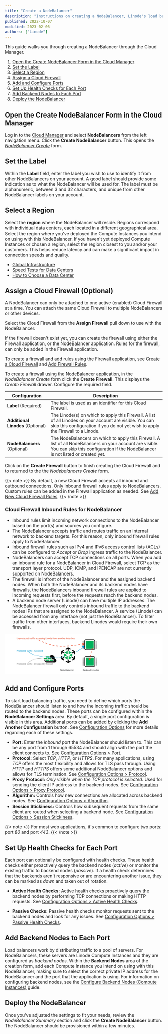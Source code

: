```yaml
---
title: "Create a NodeBalancer"
description: "Instructions on creating a NodeBalancer, Linode's load balancing solution."
published: 2022-10-07
modified: 2023-02-06
authors: ["Linode"]
---
```


This guide walks you through creating a NodeBalancer through the Cloud Manager.

1. [Open the Create NodeBalancer Form in the Cloud Manager](#open-the-create-nodebalancer-form-in-the-cloud-manager)
1. [Set the Label](#set-the-label)
1. [Select a Region](#select-a-region)
1. [Assign a Cloud Firewall](#assign-a-cloud-firewall-optional)
1. [Add and Configure Ports](#add-and-configure-ports)
1. [Set Up Health Checks for Each Port](#set-up-health-checks-for-each-port)
1. [Add Backend Nodes to Each Port](#add-backend-nodes-to-each-port)
1. [Deploy the NodeBalancer](#deploy-the-nodebalancer)

## Open the Create NodeBalancer Form in the Cloud Manager

Log in to the [Cloud Manager](https://cloud.linode.com/) and select **NodeBalancers** from the left navigation menu. Click the **Create NodeBalancer** button. This opens the *[NodeBalancer Create](https://cloud.linode.com/nodebalancers/create)* form.

## Set the Label

Within the **Label** field, enter the label you wish to use to identify it from other NodeBalancers on your account. A good label should provide some indication as to what the NodeBalancer will be used for. The label must be alphanumeric, between 3 and 32 characters, and unique from other NodeBalancer labels on your account.

## Select a Region

Select the **region** where the NodeBalancer will reside. Regions correspond with individual data centers, each located in a different geographical area. Select the region where you've deployed the Compute Instances you intend on using with this NodeBalancer. If you haven't yet deployed Compute Instances or chosen a region, select the region closest to you and/or your customers. This helps reduce latency and can make a significant impact in connection speeds and quality.

- [Global Infrastructure](https://www.linode.com/global-infrastructure/)
- [Speed Tests for Data Centers](https://www.linode.com/speed-test/)
- [How to Choose a Data Center](/docs/products/platform/get-started/guides/choose-a-data-center/)

## Assign a Cloud Firewall (Optional)

A NodeBalancer can only be attached to one active (enabled) Cloud Firewall at a time. You can attach the same Cloud Firewall to multiple NodeBalancers or other devices.

Select the Cloud Firewall from the **Assign Firewall** pull down to use with the NodeBalancer.

If the firewall doesn't exist yet, you can create the firewall using either the Firewall application, or the NodeBalancer application. Rules for the firewall, can only be added in the Firewall application.

To create a firewall and add rules using the Firewall application, see [Create a Cloud Firewall](/docs/products/networking/cloud-firewall/guides/create-a-cloud-firewall/) and [Add Firewall Rules](docs/products/networking/cloud-firewall/guides/manage-firewall-rules/).

To create a firewall using the NodeBalancer  application, in the *NodeBalancer Create* form click the **Create Firewall**. This displays the *Create Firewall* drawer. Configure the required field.

| **Configuration** | **Description** |
| --------------- | --------------- |
| **Label** (Required)| The label is used as an identifier for this Cloud Firewall. |
| **Additional Linodes** (Optional)| The Linode(s) on which to apply this Firewall. A list of all Linodes on your account are visible. You can skip this configuration if you do not yet wish to apply the Firewall to a Linode. |
| **NodeBalancers** (Optional) | The NodeBalancers on which to apply this Firewall. A list of all NodeBalancers on your account are visible. You can skip this configuration if the NodeBalancer is not listed or created yet.|

Click on the **Create Firewall** button to finish creating the Cloud Firewall and to returned to the the *Nodebalancers Create* form.

{{< note >}}
By default, a new Cloud Firewall accepts all inbound and outbound connections. Only inbound firewall rules apply to NodeBalancers. Custom rules can be added in the Firewall application as needed. See [Add New Cloud Firewall Rules](/docs/products/networking/cloud-firewall/guides/manage-firewall-rules/).
{{< /note >}}

### Cloud Firewall Inbound Rules for NodeBalancer
- Inbound rules limit incoming network connections to the NodeBalancer based on the port(s) and sources you configure.
- The NodeBalancer accepts traffic and routes traffic on an internal network to backend targets. For this reason, only inbound firewall rules apply to NodeBalancer.
- Inbound firewall rules such as IPv4 and IPv6 access control lists (ACLs) can be configured to *Accept* or *Drop* ingress traffic to the NodeBalancer.
- NodeBalancers can accept TCP connections on all ports. When you add an inbound rule for a NodeBalancer in Cloud Firewall, select TCP as the transport layer protocol. UDP, ICMP, and IPENCAP are not currently supported on NodeBalancers.
- The firewall is infront of the NodeBalancer and the assigned backend nodes. When both the NodeBalancer and its backend nodes have firewalls, the NodeBalancers inbound firewall rules are applied to incoming requests first, before the requests reach the backend nodes.
- A backend node server (Linode) can have multiple IP addresses. The NodeBalancer firewall only controls inbound traffic to the backend nodes IPs that are assigned to the NodeBalancer. A service (Linode) can be accessed from any interface (not just the NodeBalancer). To filter traffic from other interfaces, backend Linodes would require their own firewalls.

![Figure of traffic going through firewall and NodeBalancer and traffic bypassing firewall and NodeBalancer](nb-firewall.jpg)

## Add and Configure Ports

To start load balancing traffic, you need to define which ports the NodeBalancer should listen to and how the incoming traffic should be routed to the backend nodes. These ports can be configured within the **NodeBalancer Settings** area. By default, a single port configuration is visible in this area. Additional ports can be added by clicking the **Add Another Configuration** button. See [Configuration Options](/docs/products/networking/nodebalancers/guides/configure/) for more details regarding each of these settings.

- **Port:** Enter the *inbound* port the NodeBalancer should listen to. This can be any port from 1 through 65534 and should align with the port the client connects to. See [Configuration Options > Port](/docs/products/networking/nodebalancers/guides/configure/#port).
- **Protocol:** Select *TCP*, *HTTP*, or *HTTPS*. For many applications, using *TCP* offers the most flexibility and allows for TLS pass through. Using *HTTP* and *HTTPS* offers some additional NodeBalancer options and allows for TLS termination. See [Configuration Options > Protocol](/docs/products/networking/nodebalancers/guides/configure/#protocol).
- **Proxy Protocol:** *Only visible when the *TCP* protocol is selected.* Used for sending the client IP address to the backend nodes. See [Configuration Options > Proxy Protocol](/docs/products/networking/nodebalancers/guides/configure/#proxy-protocol).
- **Algorithm:** Controls how new connections are allocated across backend nodes. See [Configuration Options > Algorithm](/docs/products/networking/nodebalancers/guides/configure/#algorithm).
- **Session Stickiness:** Controls how subsequent requests from the same client are routed when selecting a backend node. See [Configuration Options > Session Stickiness](/docs/products/networking/nodebalancers/guides/configure/#session-stickiness).

{{< note >}}
For most web applications, it's common to configure two ports: port *80* and port *443*.
{{< /note >}}

## Set Up Health Checks for Each Port

Each port can optionally be configured with health checks. These health checks either proactively query the backend nodes (*active*) or monitor the existing traffic to backend nodes (*passive*). If a health check determines that the backends aren't responsive or are encountering another issue, they can be marked as *down* and taken out of rotation.

- **Active Health Checks:** Active health checks proactively query the backend nodes by performing TCP connections or making HTTP requests. See [Configuration Options > Active Health Checks](/docs/products/networking/nodebalancers/guides/configure/#active-health-checks).

- **Passive Checks:** Passive health checks monitor requests sent to the backend nodes and look for any issues. See [Configuration Options > Passive Health Checks](/docs/products/networking/nodebalancers/guides/configure/#passive-health-checks).

## Add Backend Nodes to Each Port

Load balancers work by distributing traffic to a pool of servers. For NodeBalancers, these servers are Linode Compute Instances and they are configured as *backend nodes*. Within the **Backend Nodes** area of the creation form, add each Compute Instance you intend on using with this NodeBalancer, making sure to select the correct private IP address for the NodeBalancer and the port that the application is using. For information on configuring backend nodes, see the [Configure Backend Nodes (Compute Instances)](/docs/products/networking/nodebalancers/guides/backends/) guide.

## Deploy the NodeBalancer

Once you've adjusted the settings to fit your needs, review the *NodeBalancer Summary* section and click the **Create NodeBalancer** button. The NodeBalancer should be provisioned within a few minutes.